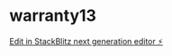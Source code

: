 # warranty13

[Edit in StackBlitz next generation editor ⚡️](https://stackblitz.com/~/github.com/cujumbu/warranty13)